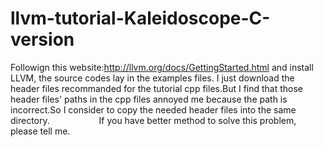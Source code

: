 # llvm-tutorial-Kaleidoscope-C-version
Followign this website:http://llvm.org/docs/GettingStarted.html
and install LLVM, the source codes lay in the examples files.
I just download the header files recommanded for the tutorial cpp files.But I find that those header files' paths in the cpp files annoyed me because the path is incorrect.So I consider to copy the needed header files into the same directory.
                   If you have better method to solve this problem, please tell me.
